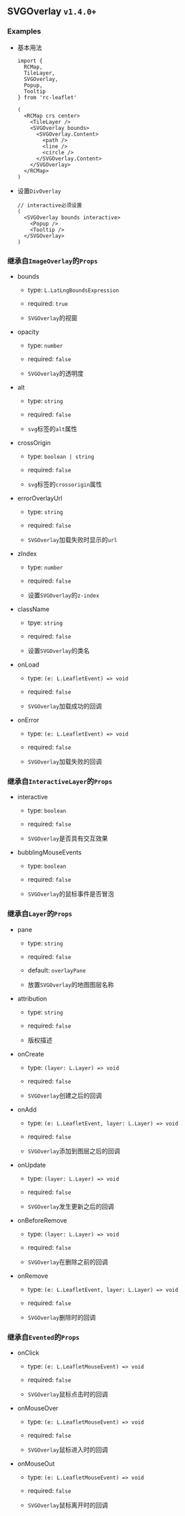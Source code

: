 ## SVGOverlay `v1.4.0+`

### Examples

- 基本用法

  ```tsx
  import {
    RCMap,
    TileLayer,
    SVGOverlay,
    Popup,
    Tooltip
  } from 'rc-leaflet'

  (
    <RCMap crs center>
      <TileLayer />
      <SVGOverlay bounds>
        <SVGOverlay.Content>
          <path />
          <line />
          <circle />
        </SVGOverlay.Content>
      </SVGOverlay>
    </RCMap>
  )
  ```

- 设置`DivOverlay`

  ```tsx
  // interactive必须设置
  (
    <SVGOverlay bounds interactive>
      <Popup />
      <Tooltip />
    </SVGOverlay>
  )
  ```

### 继承自`ImageOverlay`的`Props`

- bounds

  - type: `L.LatLngBoundsExpression`

  - required: `true`

  - `SVGOverlay`的视窗

- opacity

  - type: `number`

  - required: `false`

  - `SVGOverlay`的透明度

- alt

  - type: `string`

  - required: `false`

  - `svg`标签的`alt`属性

- crossOrigin

  - type: `boolean | string`

  - required: `false`

  - `svg`标签的`crossorigin`属性

- errorOverlayUrl

  - type: `string`

  - required: `false`

  - `SVGOverlay`加载失败时显示的`url`

- zIndex

  - type: `number`

  - required: `false`

  - 设置`SVGOverlay`的`z-index`

- className

  - tpye: `string`

  - required: `false`

  - 设置`SVGOverlay`的类名

- onLoad

  - type: `(e: L.LeafletEvent) => void`

  - required: `false`

  - `SVGOverlay`加载成功的回调

- onError

  - type: `(e: L.LeafletEvent) => void`

  - required: `false`

  - `SVGOverlay`加载失败的回调

### 继承自`InteractiveLayer`的`Props`

- interactive

  - type: `boolean`

  - required: `false`

  - `SVGOverlay`是否具有交互效果

- bubblingMouseEvents

  - type: `boolean`

  - required: `false`

  - `SVGOverlay`的鼠标事件是否冒泡

### 继承自`Layer`的`Props`

- pane

  - type: `string`

  - required: `false`

  - default: `overlayPane`

  - 放置`SVGOverlay`的地图图层名称

- attribution

  - type: `string`

  - required: `false`

  - 版权描述

- onCreate

  - type: `(layer: L.Layer) => void`

  - required: `false`

  - `SVGOverlay`创建之后的回调

- onAdd

  - type: `(e: L.LeafletEvent, layer: L.Layer) => void`

  - required: `false`

  - `SVGOverlay`添加到图层之后的回调

- onUpdate

  - type: `(layer: L.Layer) => void`

  - required: `false`

  - `SVGOverlay`发生更新之后的回调

- onBeforeRemove

  - type: `(layer: L.Layer) => void`

  - required: `false`

  - `SVGOverlay`在删除之前的回调

- onRemove

  - type: `(e: L.LeafletEvent, layer: L.Layer) => void`

  - required: `false`

  - `SVGOverlay`删除时的回调

### 继承自`Evented`的`Props`

- onClick

  - type: `(e: L.LeafletMouseEvent) => void`

  - required: `false`

  - `SVGOverlay`鼠标点击时的回调

- onMouseOver

  - type: `(e: L.LeafletMouseEvent) => void`

  - required: `false`

  - `SVGOverlay`鼠标进入时的回调

- onMouseOut

  - type: `(e: L.LeafletMouseEvent) => void`

  - required: `false`

  - `SVGOverlay`鼠标离开时的回调
